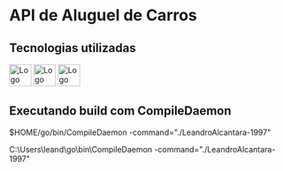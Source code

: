 # API de Aluguel de Carros

## Tecnologias utilizadas

<abbr title="Golang"><img src="https://cdn.jsdelivr.net/gh/devicons/devicon/icons/go/go-original-wordmark.svg" alt="Logo Golang" width="40px" height="40px"></abbr>
<abbr title="MySQL"><img src="https://cdn.jsdelivr.net/gh/devicons/devicon/icons/mysql/mysql-plain.svg" alt="Logo MySQL" width="40px" height="40px"></abbr>
<abbr title="Postman"><img src="https://www.vectorlogo.zone/logos/getpostman/getpostman-icon.svg" alt="Logo Postman" width="40px" height="40px"></abbr>


## Executando build com CompileDaemon

$HOME/go/bin/CompileDaemon -command="./LeandroAlcantara-1997"

C:\Users\leand\go\bin\CompileDaemon -command="./LeandroAlcantara-1997"
